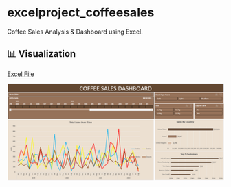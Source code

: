 # excelproject_coffeesales
Coffee Sales Analysis & Dashboard using Excel. 

## 📊 Visualization

[Excel File](https://github.com/tpham16/excelproject_coffeesales/blob/main/coffeeOrdersData.xlsx)

![Dashboard](https://github.com/tpham16/excelproject_coffeesales/blob/main/Coffee%20Bean%20Sales%20Dashboard.png)
